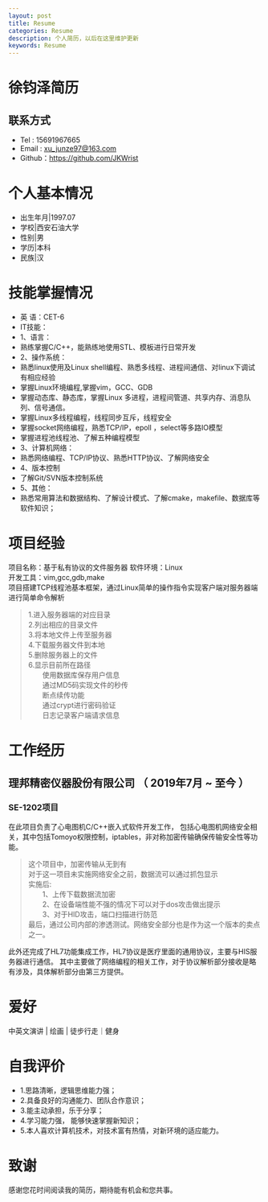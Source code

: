 ```yaml
---
layout: post
title: Resume
categories: Resume
description: 个人简历，以后在这里维护更新
keywords: Resume
---
```


# 徐钧泽简历

## 联系方式
- Tel : 15691967665  
- Email : xu_junze97@163.com
- Github：https://github.com/JKWrist

# 个⼈基本情况
- 出⽣年⽉\|1997\.07  
- 学校\|西安⽯油⼤学  
- 性别\|男  
- 学历\|本科  
- 民族\|汉   

# 技能掌握情况
- 英 语：CET-6  
- IT技能： 
- 1、语言：
- 熟练掌握C/C++，能熟练地使用STL、模板进行日常开发
- 2、操作系统：
- 熟悉linux使用及Linux shell编程、熟悉多线程、进程间通信、对linux下调试有相应经验
- 掌握Linux环境编程,掌握vim，GCC、GDB
- 掌握动态库、静态库，掌握Linux 多进程，进程间管道、共享内存、消息队列、信号通信。
- 掌握Linux多线程编程，线程同步互斥，线程安全  
- 掌握socket⽹络编程，熟悉TCP/IP，epoll ，select等多路IO模型  
- 掌握进程池线程池、了解五种编程模型  
- 3、计算机网络：
- 熟悉网络编程、TCP/IP协议、熟悉HTTP协议、了解网络安全
- 4、版本控制
- 了解Git/SVN版本控制系统
- 5、其他：
- 熟悉常用算法和数据结构、了解设计模式、了解cmake，makefile、数据库等软件知识；



# 项⽬经验
项⽬名称：基于私有协议的⽂件服务器 
软件环境：Linux  
开发⼯具：vim,gcc,gdb,make  
项⽬搭建TCP线程池基本框架，通过Linux简单的操作指令实现客户端对服务器端进⾏简单命令解析  
>1.进⼊服务器端的对应⽬录  
2.列出相应的⽬录⽂件  
3.将本地⽂件上传⾄服务器  
4.下载服务器⽂件到本地  
5.删除服务器上的⽂件  
6.显示⽬前所在路径  
&emsp;&emsp;使⽤数据库保存⽤户信息  
&emsp;&emsp;通过MD5码实现⽂件的秒传  
&emsp;&emsp;断点续传功能  
&emsp;&emsp;通过crypt进⾏密码验证  
&emsp;&emsp;⽇志记录客户端请求信息  

# 工作经历

## 理邦精密仪器股份有限公司 （ 2019年7月 ~ 至今 ）

### SE-1202项目 
在此项目负责了心电图机C/C++嵌入式软件开发工作，
包括心电图机网络安全相关，其中包括Tomoyo权限控制，iptables，非对称加密传输确保传输安全性等功能。
>这个项目中，加密传输从无到有  
对于这一项目未实施网络安全之前，数据流可以通过抓包显示  
实施后:  
&emsp;&emsp;1、上传下载数据流加密  
&emsp;&emsp;2、在设备端性能不强的情况下可以对于dos攻击做出提示  
&emsp;&emsp;3、对于HID攻击，端口扫描进行防范  
最后，通过公司内部的渗透测试。网络安全部分也是作为这一个版本的卖点之一。  

此外还完成了HL7功能集成工作，HL7协议是医疗里面的通用协议，主要与HIS服务器进行通信。
其中主要做了网络编程的相关工作，对于协议解析部分接收是略有涉及，具体解析部分由第三方提供。

# 爱好
中英⽂演讲 \| 绘画 \| 徒步⾏⾛｜健身  

# 自我评价
- 1.思路清晰，逻辑思维能力强；
- 2.具备良好的沟通能力、团队合作意识；
- 3.能主动承担，乐于分享；
- 4.学习能力强， 能够快速掌握新知识；
- 5.本⼈喜欢计算机技术，对技术富有热情，对新环境的适应能⼒。 


# 致谢
感谢您花时间阅读我的简历，期待能有机会和您共事。
